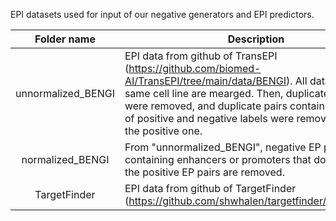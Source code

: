 EPI datasets used for input of our negative generators and EPI predictors.

| Folder name | Description |
| :---:| ---- |
|unnormalized_BENGI|EPI data from github of TransEPI (https://github.com/biomed-AI/TransEPI/tree/main/data/BENGI). All datasets with a same cell line are mearged. Then, duplicate EP pairs were removed, and duplicate pairs containing a mixture of positive and negative labels were removed, leaving the positive one.|
|normalized_BENGI|From "unnormalized_BENGI", negative EP pairs containing enhancers or promoters that don't occur in the positive EP pairs are removed.|
|TargetFinder|EPI data from github of TargetFinder (https://github.com/shwhalen/targetfinder/tree/master).|

